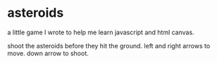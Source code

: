 # asteroids

a little game I wrote to help me learn javascript and html canvas.

shoot the asteroids before they hit the ground.
	left and right arrows to move.
	down arrow to shoot.